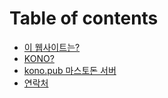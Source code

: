 # Table of contents

* [이 웹사이트는?](README.md)
* [KONO?](kono.md)
* [kono.pub 마스토돈 서버](kono.pub.md)
* [연락처](undefined-1.md)
